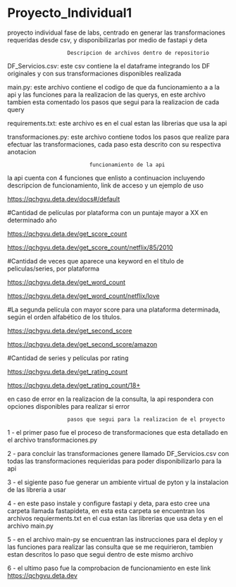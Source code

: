 # Proyecto_Individual1
proyecto individual fase de labs, centrado en generar las transformaciones requeridas desde csv, y disponibilizarlas por medio de fastapi y deta 

                       Descripcion de archivos dentro de repositorio

DF_Servicios.csv: este csv contiene la el dataframe integrando los DF originales y con sus transformaciones disponibles realizada

main.py: este archivo contiene el codigo de que da funcionamiento a a la api y las funciones para la realizacion de las querys, en este archivo tambien esta comentado los pasos que segui para la realizacion de cada query

requirements.txt: este archivo es en el cual estan las librerias que usa la api

transformaciones.py: este archivo contiene todos los pasos que realize para efectuar las transformaciones, cada paso esta descrito con su respectiva anotacion

                       
                              funcionamiento de la api
                          
la api cuenta con 4 funciones que enlisto a continuacion incluyendo descripcion de funcionamiento, link de acceso y un ejemplo de uso 

https://qchgvu.deta.dev/docs#/default


#Cantidad de películas por plataforma con un puntaje mayor a XX en determinado año

https://qchgvu.deta.dev/get_score_count

https://qchgvu.deta.dev/get_score_count/netflix/85/2010


#Cantidad de veces que aparece una keyword en el título de peliculas/series, por plataforma

https://qchgvu.deta.dev/get_word_count

https://qchgvu.deta.dev/get_word_count/netflix/love


#La segunda película con mayor score para una plataforma determinada, según el orden alfabético de los títulos.

https://qchgvu.deta.dev/get_second_score

https://qchgvu.deta.dev/get_second_score/amazon


#Cantidad de series y películas por rating

https://qchgvu.deta.dev/get_rating_count

https://qchgvu.deta.dev/get_rating_count/18+

en caso de error en la realizacion de la consulta, la api respondera con opciones disponibles para realizar si error



                       pasos que segui para la realizacion de el proyecto

  1 - el primer paso fue el proceso de transformaciones que esta detallado en el archivo transformaciones.py

  2 - para concluir las transformaciones genere llamado DF_Servicios.csv con todas las transformaciones requieridas para poder disponibilizarlo para la api

  3 - el sigiente paso fue generar un ambiente virtual de pyton y la instalacion de las libreria a usar

  4 - en este paso instale y configure fastapi y deta, para esto cree una carpeta llamada fastapideta, en esta esta carpeta se encuentran los archivos requierments.txt en el cua estan las librerias que usa deta y en el archivo main.py  

  5 - en el archivo main-py se encuentran las instrucciones para el deploy y las funciones para realizar las consulta que se me requirieron, tambien estan descritos lo paso que segui dentro de este mismo archivo

  6 - el ultimo paso fue la comprobacion de funcionamiento en este link https://qchgvu.deta.dev 

